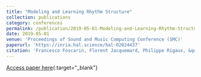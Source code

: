 ```yaml
---
title: "Modeling and Learning Rhythm Structure"
collection: publications
category: conferences
permalink: /publication/2019-05-01-Modeling-and-Learning-Rhythm-Structure
date: 2019-05-01
venue: 'Proceedings of Sound and Music Computing Conference (SMC)'
paperurl: 'https://inria.hal.science/hal-02024437'
citation: 'Francesco Foscarin, Florent Jacquemard, Philippe Rigaux, &quot;Modeling and Learning Rhythm Structure&quot; In the proceedings of Sound and Music Computing Conference (SMC), 2019.'
---
```

[Access paper here](https://inria.hal.science/hal-02024437){:target="_blank"}
